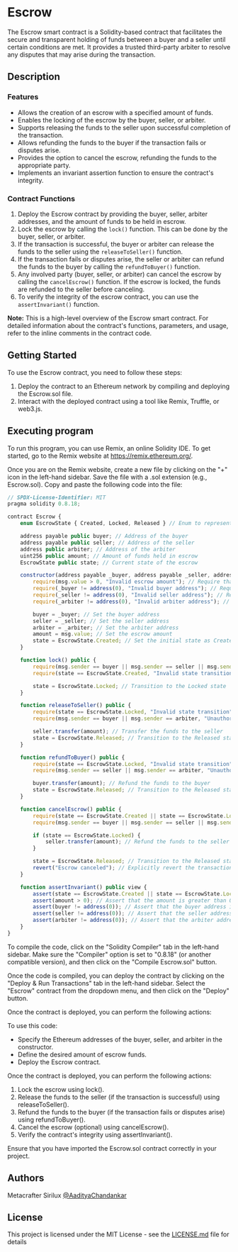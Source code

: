 # Escrow

The Escrow smart contract is a Solidity-based contract that facilitates the secure and transparent holding of funds between a buyer and a seller until certain conditions are met. It provides a trusted third-party arbiter to resolve any disputes that may arise during the transaction.

## Description

### Features

- Allows the creation of an escrow with a specified amount of funds.
- Enables the locking of the escrow by the buyer, seller, or arbiter.
- Supports releasing the funds to the seller upon successful completion of the transaction.
- Allows refunding the funds to the buyer if the transaction fails or disputes arise.
- Provides the option to cancel the escrow, refunding the funds to the appropriate party.
- Implements an invariant assertion function to ensure the contract's integrity.

### Contract Functions

1. Deploy the Escrow contract by providing the buyer, seller, arbiter addresses, and the amount of funds to be held in escrow.
2. Lock the escrow by calling the `lock()` function. This can be done by the buyer, seller, or arbiter.
3. If the transaction is successful, the buyer or arbiter can release the funds to the seller using the `releaseToSeller()` function.
4. If the transaction fails or disputes arise, the seller or arbiter can refund the funds to the buyer by calling the `refundToBuyer()` function.
5. Any involved party (buyer, seller, or arbiter) can cancel the escrow by calling the `cancelEscrow()` function. If the escrow is locked, the funds are refunded to the seller before canceling.
6. To verify the integrity of the escrow contract, you can use the `assertInvariant()` function.

**Note:** This is a high-level overview of the Escrow smart contract. For detailed information about the contract's functions, parameters, and usage, refer to the inline comments in the contract code.

## Getting Started

To use the Escrow contract, you need to follow these steps:

1. Deploy the contract to an Ethereum network by compiling and deploying the Escrow.sol file.
2. Interact with the deployed contract using a tool like Remix, Truffle, or web3.js.

## Executing program

To run this program, you can use Remix, an online Solidity IDE. To get started, go to the Remix website at https://remix.ethereum.org/.

Once you are on the Remix website, create a new file by clicking on the "+" icon in the left-hand sidebar. Save the file with a .sol extension (e.g., Escrow.sol). Copy and paste the following code into the file:

```javascript
// SPDX-License-Identifier: MIT
pragma solidity 0.8.18;

contract Escrow {
    enum EscrowState { Created, Locked, Released } // Enum to represent different states of the escrow

    address payable public buyer; // Address of the buyer
    address payable public seller; // Address of the seller
    address public arbiter; // Address of the arbiter
    uint256 public amount; // Amount of funds held in escrow
    EscrowState public state; // Current state of the escrow

    constructor(address payable _buyer, address payable _seller, address _arbiter) payable {
        require(msg.value > 0, "Invalid escrow amount"); // Require that the escrow amount is greater than 0
        require(_buyer != address(0), "Invalid buyer address"); // Require a valid buyer address
        require(_seller != address(0), "Invalid seller address"); // Require a valid seller address
        require(_arbiter != address(0), "Invalid arbiter address"); // Require a valid arbiter address

        buyer = _buyer; // Set the buyer address
        seller = _seller; // Set the seller address
        arbiter = _arbiter; // Set the arbiter address
        amount = msg.value; // Set the escrow amount
        state = EscrowState.Created; // Set the initial state as Created
    }

    function lock() public {
        require(msg.sender == buyer || msg.sender == seller || msg.sender == arbiter, "Unauthorized"); // Require that the caller is the buyer, seller, or arbiter
        require(state == EscrowState.Created, "Invalid state transition"); // Require that the state is Created

        state = EscrowState.Locked; // Transition to the Locked state
    }

    function releaseToSeller() public {
        require(state == EscrowState.Locked, "Invalid state transition"); // Require that the state is Locked
        require(msg.sender == buyer || msg.sender == arbiter, "Unauthorized"); // Require that the caller is the buyer or arbiter

        seller.transfer(amount); // Transfer the funds to the seller
        state = EscrowState.Released; // Transition to the Released state
    }

    function refundToBuyer() public {
        require(state == EscrowState.Locked, "Invalid state transition"); // Require that the state is Locked
        require(msg.sender == seller || msg.sender == arbiter, "Unauthorized"); // Require that the caller is the seller or arbiter

        buyer.transfer(amount); // Refund the funds to the buyer
        state = EscrowState.Released; // Transition to the Released state
    }

    function cancelEscrow() public {
        require(state == EscrowState.Created || state == EscrowState.Locked, "Invalid state transition"); // Require that the state is Created or Locked
        require(msg.sender == buyer || msg.sender == seller || msg.sender == arbiter, "Unauthorized"); // Require that the caller is the buyer, seller, or arbiter

        if (state == EscrowState.Locked) {
            seller.transfer(amount); // Refund the funds to the seller before canceling the escrow
        }

        state = EscrowState.Released; // Transition to the Released state
        revert("Escrow canceled"); // Explicitly revert the transaction with a revert reason
    }

    function assertInvariant() public view {
        assert(state == EscrowState.Created || state == EscrowState.Locked || state == EscrowState.Released); // Assert that the state is one of the valid states
        assert(amount > 0); // Assert that the amount is greater than 0
        assert(buyer != address(0)); // Assert that the buyer address is valid
        assert(seller != address(0)); // Assert that the seller address is valid
        assert(arbiter != address(0)); // Assert that the arbiter address is valid
    }
}

```

To compile the code, click on the "Solidity Compiler" tab in the left-hand sidebar. Make sure the "Compiler" option is set to "0.8.18" (or another compatible version), and then click on the "Compile Escrow.sol" button.

Once the code is compiled, you can deploy the contract by clicking on the "Deploy & Run Transactions" tab in the left-hand sidebar. Select the "Escrow" contract from the dropdown menu, and then click on the "Deploy" button.

Once the contract is deployed, you can perform the following actions:

To use this code:

- Specify the Ethereum addresses of the buyer, seller, and arbiter in the constructor.
- Define the desired amount of escrow funds.
- Deploy the Escrow contract.

Once the contract is deployed, you can perform the following actions:

1. Lock the escrow using lock().
2. Release the funds to the seller (if the transaction is successful) using releaseToSeller().
3. Refund the funds to the buyer (if the transaction fails or disputes arise) using refundToBuyer().
4. Cancel the escrow (optional) using cancelEscrow().
5. Verify the contract's integrity using assertInvariant().

Ensure that you have imported the Escrow.sol contract correctly in your project.

## Authors

Metacrafter Sirilux
[@AadityaChandankar](https://twitter.com/aadityachandan1)

## License

This project is licensed under the MIT License - see the [LICENSE.md](LICENSE.md) file for details
